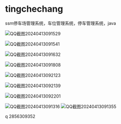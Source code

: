 # tingchechang
ssm停车场管理系统，车位管理系统，停车管理系统，java

![QQ截图20240413091529](https://github.com/Qlp-source/tingchechang/assets/66916967/8e06b90f-0e7a-486c-b8b1-9408de0683f1)

![QQ截图20240413091541](https://github.com/Qlp-source/tingchechang/assets/66916967/625d772e-a4d9-48ea-a3ce-6a67dd273bb5)

![QQ截图20240413091632](https://github.com/Qlp-source/tingchechang/assets/66916967/6e2bd037-fabc-40b1-bc97-2d73586c616b)

![QQ截图20240413091808](https://github.com/Qlp-source/tingchechang/assets/66916967/70b53d37-a983-4ef3-a615-847af09115a4)

![QQ截图20240413092123](https://github.com/Qlp-source/tingchechang/assets/66916967/31dd7095-ceb1-46c9-9247-356aa69aed09)

![QQ截图20240413092139](https://github.com/Qlp-source/tingchechang/assets/66916967/5d86a1c6-4a85-4466-a026-8096a6e2070a)

![QQ截图20240413092201](https://github.com/Qlp-source/tingchechang/assets/66916967/1b2021f2-85f9-4cf7-bf92-daed68f3e0fe)

![QQ截图20240413091316](https://github.com/Qlp-source/tingchechang/assets/66916967/97ad4043-e026-499b-b695-8fdf18d6a4a4)
![QQ截图20240413091355](https://github.com/Qlp-source/tingchechang/assets/66916967/5ee29837-ffff-43e7-9294-a666e36c4b07)

q 2856309352
